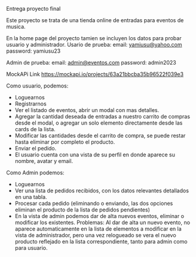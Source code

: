 Entrega proyecto final

Este proyecto se trata de una tienda online de entradas para eventos de musica. 

En la home page del proyecto tamien se incluyen los datos para probar usuario y administrador.
Usario de prueba:
email: yamiusu@yahoo.com password: yamiusu23

Admin de prueba:
email: admin@eventos.com password: admin2023

MockAPi Link 
https://mockapi.io/projects/63a21bbcba35b96522f039e3

Como usuario, podemos:
 - Loguearnos
 - Registrarnos
 - Ver el listado de eventos, abrir un modal con mas detalles.
 - Agregar la cantidad deseada de entradas a nuestro carrito de compras desde el modal, o agregar un solo elemento directamente desde
 las cards de la lista.
 - Modificar las cantidades desde el carrito de compra, se puede restar hasta eliminar por completo el producto.
 - Enviar el pedido.
 - El usuario cuenta con una vista de su perfil en donde aparece su nombre, avatar y email.

Como Admin podemos:
 - Loguearnos
 - Ver una lista de pedidos recibidos, con los datos relevantes detallados en una tabla. 
 - Procesar cada pedido (eliminando o enviando, las dos opciones eliminan el producto de la lista de pedidos pendientes)
 - En la vista de admin podemos dar de alta nuevos eventos, eliminar o modificar los existentes.
 Problemas: Al dar de alta un nuevo evento, no aparece automaticamente en la lista de elementos a modificar en la vista de administrador,
 pero una vez relogueado se vera el nuevo producto reflejado en la lista correspondiente, tanto para admin como para usuario.
 

